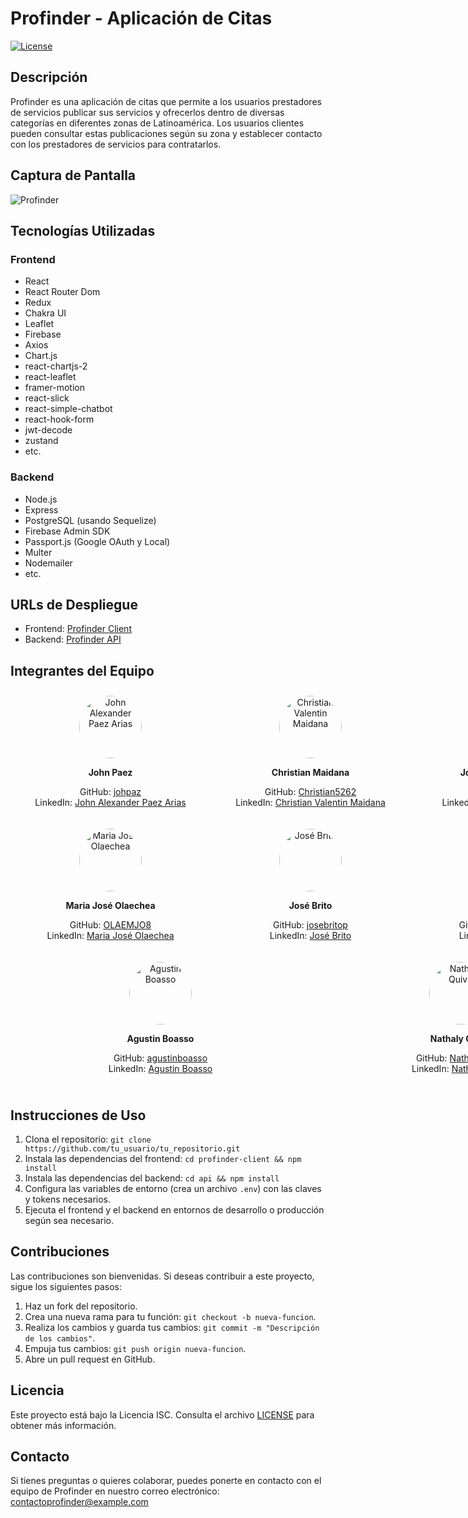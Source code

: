 # Profinder - Aplicación de Citas

[![License](https://img.shields.io/badge/License-ISC-blue.svg)](https://opensource.org/licenses/ISC)

## Descripción

Profinder es una aplicación de citas que permite a los usuarios prestadores de servicios publicar sus servicios y ofrecerlos dentro de diversas categorías en diferentes zonas de Latinoamérica. Los usuarios clientes pueden consultar estas publicaciones según su zona y establecer contacto con los prestadores de servicios para contratarlos.

## Captura de Pantalla

![Profinder](https://ruta_de_la_imagen.jpg)

## Tecnologías Utilizadas

### Frontend

- React
- React Router Dom
- Redux
- Chakra UI
- Leaflet
- Firebase
- Axios
- Chart.js
- react-chartjs-2
- react-leaflet
- framer-motion
- react-slick
- react-simple-chatbot
- react-hook-form
- jwt-decode
- zustand
- etc.

### Backend

- Node.js
- Express
- PostgreSQL (usando Sequelize)
- Firebase Admin SDK
- Passport.js (Google OAuth y Local)
- Multer
- Nodemailer
- etc.

## URLs de Despliegue

- Frontend: [Profinder Client](https://profinder-client.vercel.app/)
- Backend: [Profinder API](https://backprofinder-production.up.railway.app/)

## Integrantes del Equipo

<div style="display: flex; flex-wrap: wrap; width:60rem;">
  <!-- John Alexander Paez Arias -->
  <div style="flex: 25%; padding: 10px; text-align: center;">
    <a href="https://www.linkedin.com/in/john-alexander-paez-arias-543b0254/" target="_blank">
      <img src="https://media.licdn.com/dms/image/D4E03AQEkKxpfNHYmYQ/profile-displayphoto-shrink_800_800/0/1665264047527?e=1695859200&v=beta&t=vcGjlxunEMY0Y2BeUFflgz5Z7GmSUsYGma3a6Qs0mI0" alt="John Alexander Paez Arias" width="100" height="100" style="border-radius: 50%; outline: none;">
    </a>
    <p><strong>John Paez </strong></p>
    <p>
      GitHub: <a href="https://github.com/johpaz/" target="_blank">johpaz</a><br>
      LinkedIn: <a href="https://www.linkedin.com/in/john-alexander-paez-arias-543b0254/" target="_blank">John Alexander Paez Arias</a>
    </p>
  </div>

  <!-- Christian Valentin Maidana -->
  <div style="flex: 25%; padding: 10px; text-align: center;">
    <a href="https://www.linkedin.com/in/christian-maidana-260611217/" target="_blank">
      <img src="https://media.licdn.com/dms/image/D4D03AQEPHQvfl3lIgw/profile-displayphoto-shrink_800_800/0/1690153547052?e=1695859200&v=beta&t=6J1VfkyQgyoFN8CqJPmm8UDT-d4QiemEUolOoZ6K028" alt="Christian Valentin Maidana" width="100" height="100" style="border-radius: 50%; outline: none;">
    </a>
    <p><strong>Christian Maidana</strong></p>
    <p>
      GitHub: <a href="https://github.com/Christian5262" target="_blank">Christian5262</a><br>
      LinkedIn: <a href="https://www.linkedin.com/in/christian-maidana-260611217/" target="_blank">Christian Valentin Maidana</a>
    </p>
  </div>

  <!-- Josue Evangelista Cruz -->
  <div style="flex: 25%; padding: 10px; text-align: center;">
    <a href="https://www.linkedin.com/in/josue-evangelista-cruz-213461264/" target="_blank">
      <img src="https://media.licdn.com/dms/image/D4E03AQHbd9Z6oDfV0g/profile-displayphoto-shrink_800_800/0/1680539371902?e=1695859200&v=beta&t=ezOQflgMedBCZ3afw7ykQqNreulJSXWq6AUACdSJ0p4" alt="Josue Evangelista Cruz" width="100" height="100" style="border-radius: 50%; outline: none;">
    </a>
    <p><strong>Josue Evangelista Cruz</strong></p>
    <p>
      GitHub: <a href="https://github.com/JosueEC" target="_blank">JosueEC</a><br>
      LinkedIn: <a href="https://www.linkedin.com/in/josue-evangelista-cruz-213461264/" target="_blank">Josue Evangelista Cruz</a>
    </p>
  </div>

  <!-- Maria José Olaechea -->
  <div style="flex: 25%; padding: 10px; text-align: center;">
    <a href="https://www.linkedin.com/in/mjolaechea/" target="_blank">
      <img src="https://media.licdn.com/dms/image/D4D03AQFM8yYaQS8S4Q/profile-displayphoto-shrink_800_800/0/1666745756157?e=1695859200&v=beta&t=1JB53SXVkTq6Rshgwkt9_RU-eWXx5zAq5riuREjKrZU" alt="Maria José Olaechea" width="100" height="100" style="border-radius: 50%; outline: none;">
    </a>
    <p><strong>Maria José Olaechea</strong></p>
    <p>
      GitHub: <a href="https://github.com/OLAEMJO8" target="_blank">OLAEMJO8</a><br>
      LinkedIn: <a href="https://www.linkedin.com/in/mjolaechea/" target="_blank">Maria José Olaechea</a>
    </p>
  </div>

  <!-- José Brito -->
  <div style="flex: 25%; padding: 10px; text-align: center;">
    <a href="https://www.linkedin.com/in/jos%C3%A9-brito-72224025b/" target="_blank">
      <img src="https://media.licdn.com/dms/image/D4D03AQEMMFSpnebLHQ/profile-displayphoto-shrink_800_800/0/1690386599543?e=1695859200&v=beta&t=kfi6ziSmzzW7IXjTA-RfciqVUmymEsW12BPgbCvw_ZA" alt="José Brito" width="100" height="100" style="border-radius: 50%; outline: none;">
    </a>
    <p><strong>José Brito</strong></p>
    <p>
      GitHub: <a href="https://github.com/josebritop" target="_blank">josebritop</a><br>
      LinkedIn: <a href="https://www.linkedin.com/in/jos%C3%A9-brito-72224025b/" target="_blank">José Brito</a>
    </p>
  </div>

  <!-- Cristian Cuesta -->
  <div style="flex: 25%; padding: 10px; text-align: center;">
    <a href="https://www.linkedin.com/in/cristiancuestabenitez/" target="_blank">
      <img src="https://media.licdn.com/dms/image/D4E03AQHoUuviieQLnw/profile-displayphoto-shrink_800_800/0/1683424883157?e=1695859200&v=beta&t=bUy3yZ92IUi3o0aiAng1v9JccZURUKOo4siCPXqb8Yg" alt="Cristian Cuesta" width="100" height="100" style="border-radius: 50%; outline: none;">
    </a>
    <p><strong>Cristian Cuesta</strong></p>
    <p>
      GitHub: <a href="https://github.com/CristianCuesta14" target="_blank">CristianCuesta14</a><br>
      LinkedIn: <a href="https://www.linkedin.com/in/cristiancuestabenitez/" target="_blank">Cristian Cuesta</a>
    </p>
  </div>

  <!-- Agustin Boasso -->
  <div style="flex: 25%; padding: 10px; text-align: center;">
    <a href="https://www.linkedin.com/in/agustin-boasso-/" target="_blank">
      <img src="https://media.licdn.com/dms/image/D4D03AQEO8Bj8Ae5HDQ/profile-displayphoto-shrink_800_800/0/1670810727142?e=1695859200&v=beta&t=OOt7RIfxK3MhWQ6E-OVZdbMt9FGNERfa4VTU9Xm7C0k" alt="Agustin Boasso" width="100" height="100" style="border-radius: 50%; outline: none;">
    </a>
    <p><strong>Agustin Boasso</strong></p>
    <p>
      GitHub: <a href="https://github.com/agustinboasso" target="_blank">agustinboasso</a><br>
      LinkedIn: <a href="https://www.linkedin.com/in/agustin-boasso-/" target="_blank">Agustin Boasso</a>
    </p>
  </div>

  <!-- Nathaly Quiva -->
  <div style="flex: 25%; padding: 10px; text-align: center;">
    <a href="https://www.linkedin.com/in/nathalyquiva/" target="_blank">
      <img src="https://media.licdn.com/dms/image/D4E03AQEurNuSEj2-Ug/profile-displayphoto-shrink_200_200/0/1690206522703?e=1695859200&v=beta&t=JSmlkhkSnSpGgq2CqIL4gpxh8l9hmA6gz6JZ0Gqs15g" alt="Nathaly Quiva" width="100" height="100" style="border-radius: 50%; outline: none;">
    </a>
    <p><strong>Nathaly Quiva</strong></p>
    <p>
      GitHub: <a href="https://github.com/NathalyQuiva" target="_blank">NathalyQuiva</a><br>
      LinkedIn: <a href="https://www.linkedin.com/in/nathalyquiva/" target="_blank">Nathaly Quiva</a>
    </p>
  </div>
</div>

## Instrucciones de Uso

1. Clona el repositorio: `git clone https://github.com/tu_usuario/tu_repositorio.git`
2. Instala las dependencias del frontend: `cd profinder-client && npm install`
3. Instala las dependencias del backend: `cd api && npm install`
4. Configura las variables de entorno (crea un archivo `.env`) con las claves y tokens necesarios.
5. Ejecuta el frontend y el backend en entornos de desarrollo o producción según sea necesario.

## Contribuciones

Las contribuciones son bienvenidas. Si deseas contribuir a este proyecto, sigue los siguientes pasos:

1. Haz un fork del repositorio.
2. Crea una nueva rama para tu función: `git checkout -b nueva-funcion`.
3. Realiza los cambios y guarda tus cambios: `git commit -m "Descripción de los cambios"`.
4. Empuja tus cambios: `git push origin nueva-funcion`.
5. Abre un pull request en GitHub.

## Licencia

Este proyecto está bajo la Licencia ISC. Consulta el archivo [LICENSE](LICENSE) para obtener más información.

## Contacto

Si tienes preguntas o quieres colaborar, puedes ponerte en contacto con el equipo de Profinder en nuestro correo electrónico: contactoprofinder@example.com